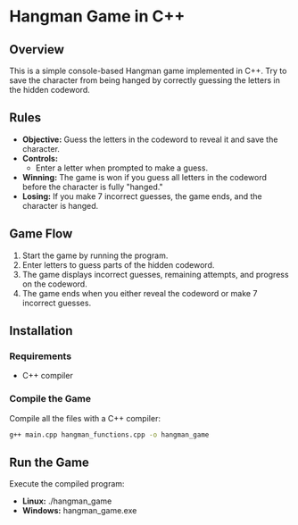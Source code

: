# Hangman Game in C++

## Overview
This is a simple console-based Hangman game implemented in C++. Try to save the character from being hanged by correctly guessing the letters in the hidden codeword.

## Rules
- **Objective:** Guess the letters in the codeword to reveal it and save the character.
- **Controls:** 
  - Enter a letter when prompted to make a guess.
- **Winning:** The game is won if you guess all letters in the codeword before the character is fully "hanged."
- **Losing:** If you make 7 incorrect guesses, the game ends, and the character is hanged.

## Game Flow
1. Start the game by running the program.
2. Enter letters to guess parts of the hidden codeword.
3. The game displays incorrect guesses, remaining attempts, and progress on the codeword.
4. The game ends when you either reveal the codeword or make 7 incorrect guesses.

## Installation

### Requirements
- C++ compiler

### Compile the Game
Compile all the files with a C++ compiler:
```bash
g++ main.cpp hangman_functions.cpp -o hangman_game

```

## Run the Game
Execute the compiled program:

- **Linux:** ./hangman_game
- **Windows:** hangman_game.exe
